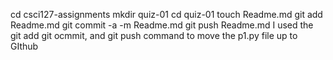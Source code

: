 cd csci127-assignments
mkdir quiz-01
cd quiz-01
touch Readme.md
git add Readme.md
git commit -a -m Readme.md
git push Readme.md
I used the git add git ocmmit, and git push command to move the p1.py file up to GIthub
